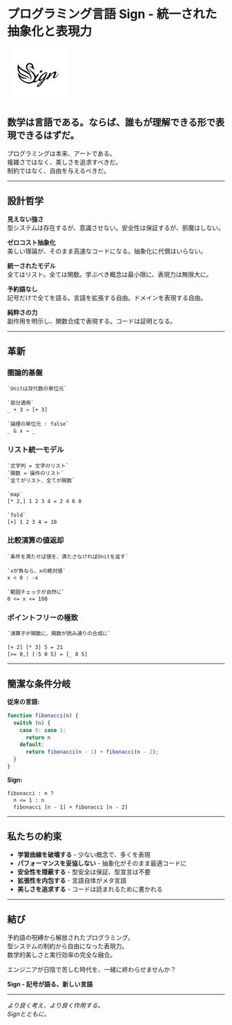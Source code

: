 # プログラミング言語 Sign - 統一された抽象化と表現力

<img src="../../Sign_logo.svg"  alt="Sign Logo" style="display:block; width:128px; margin:1.62%;"/>

## 数学は言語である。ならば、誰もが理解できる形で表現できるはずだ。

プログラミングは本来、アートである。  
複雑さではなく、美しさを追求すべきだ。  
制約ではなく、自由を与えるべきだ。

---

## 設計哲学

**見えない強さ**  
型システムは存在するが、意識させない。安全性は保証するが、邪魔はしない。

**ゼロコスト抽象化**  
美しい理論が、そのまま高速なコードになる。抽象化に代償はいらない。

**統一されたモデル**  
全てはリスト。全ては関数。学ぶべき概念は最小限に、表現力は無限大に。

**予約語なし**  
記号だけで全てを語る。言語を拡張する自由。ドメインを表現する自由。

**純粋さの力**  
副作用を明示し、関数合成で表現する。コードは証明となる。

---

## 革新

### 圏論的基盤
```sign
`Unitは双代数の単位元`

`部分適用`
_ + 3 → [+ 3]

`論理の単位元 : false`
_ & x → _
```

### リスト統一モデル
```sign
`文字列 = 文字のリスト`
`関数 = 操作のリスト`
`全てがリスト、全てが関数`

`map`
[* 2,] 1 2 3 4 = 2 4 6 8

`fold`
[+] 1 2 3 4 = 10
```

### 比較演算の値返却
```sign
`条件を満たせば値を、満たさなければUnitを返す`

`xが負なら、xの絶対値`
x < 0 : -x

`範囲チェックが自然に`
0 <= x <= 100
```

### ポイントフリーの極致
```sign
`演算子が関数に、関数が読み通りの合成に`

[+ 2] [* 3] 5 = 21
[>= 0,] [-5 0 5] = [_ 0 5]
```

---

## 簡潔な条件分岐

**従来の言語:**
```javascript
function fibonacci(n) {
  switch (n) {
    case 0: case 1:
      return n
    default:
      return fibonacci(n - 1) + fibonacci(n - 2);
  }
}
```

**Sign:**
```sign
fibonacci : n ?
  n <= 1 : n
  fibonacci [n - 1] + fibonacci [n - 2]
```

---

## 私たちの約束

- **学習曲線を破壊する** - 少ない概念で、多くを表現
- **パフォーマンスを妥協しない** - 抽象化がそのまま最適コードに
- **安全性を隠蔽する** - 型安全は保証、型宣言は不要
- **拡張性を内包する** - 言語自体がメタ言語
- **美しさを追求する** - コードは読まれるために書かれる

---

## 結び

予約語の呪縛から解放されたプログラミング。  
型システムの制約から自由になった表現力。  
数学的美しさと実行効率の完全な融合。

エンジニアが日陰で苦しむ時代を、一緒に終わらせませんか？

**Sign - 記号が語る、新しい言語**

---

*より良く考え、より良く作用する。*  
*Signとともに。*
